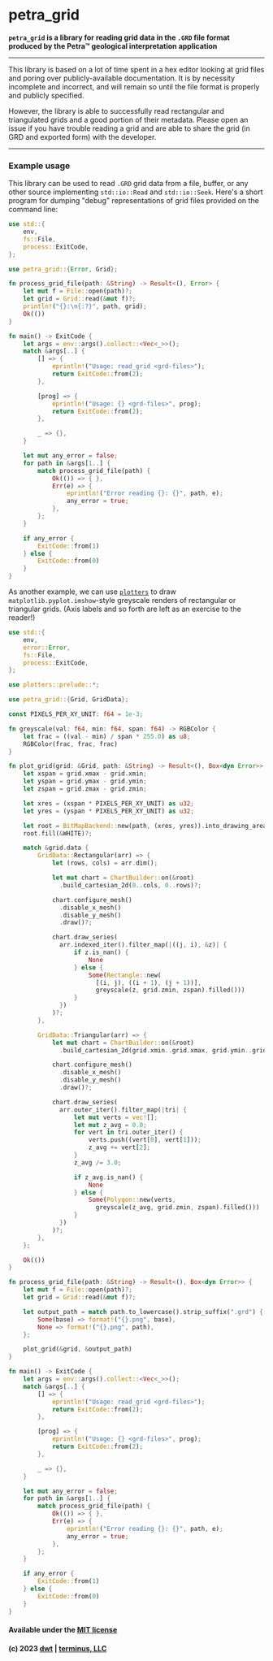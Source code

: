 # petra_grid

**`petra_grid` is a library for reading grid data in the `.GRD` file
format produced by the Petra™ geological interpretation application**

---

This library is based on a lot of time spent in a hex editor looking at
grid files and poring over publicly-available documentation. It is by necessity
incomplete and incorrect, and will remain so until the file format is properly
and publicly specified.

However, the library is able to successfully read rectangular and triangulated
grids and a good portion of their metadata. Please open an issue if you have
trouble reading a grid and are able to share the grid (in GRD and exported form)
with the developer.

---

### Example usage

This library can be used to read `.GRD` grid data from a file, buffer, or
any other source implementing `std::io::Read` and `std::io::Seek`. Here's a
short program for dumping "debug" representations of grid files provided on the
command line:
```rust
use std::{
    env,
    fs::File,
    process::ExitCode,
};

use petra_grid::{Error, Grid};

fn process_grid_file(path: &String) -> Result<(), Error> {
    let mut f = File::open(path)?;
    let grid = Grid::read(&mut f)?;
    println!("{}:\n{:?}", path, grid);
    Ok(())
}

fn main() -> ExitCode {
    let args = env::args().collect::<Vec<_>>();
    match &args[..] {
        [] => {
            eprintln!("Usage: read_grid <grd-files>");
            return ExitCode::from(2);
        },

        [prog] => {
            eprintln!("Usage: {} <grd-files>", prog);
            return ExitCode::from(2);
        },

        _ => {},
    }

    let mut any_error = false;
    for path in &args[1..] {
        match process_grid_file(path) {
            Ok(()) => { },
            Err(e) => {
                eprintln!("Error reading {}: {}", path, e);
                any_error = true;
            },
        };
    }

    if any_error {
        ExitCode::from(1)
    } else {
        ExitCode::from(0)
    }
}
```

As another example, we can use [`plotters`](https://plotters-rs.github.io/home) to draw `matplotlib.pyplot.imshow`-style greyscale renders of rectangular or triangular grids. (Axis labels and so forth are left as an exercise to the reader!)
```rust
use std::{
    env,
    error::Error,
    fs::File,
    process::ExitCode,
};

use plotters::prelude::*;

use petra_grid::{Grid, GridData};

const PIXELS_PER_XY_UNIT: f64 = 1e-3;

fn greyscale(val: f64, min: f64, span: f64) -> RGBColor {
    let frac = ((val - min) / span * 255.0) as u8;
    RGBColor(frac, frac, frac)
}

fn plot_grid(grid: &Grid, path: &String) -> Result<(), Box<dyn Error>> {
    let xspan = grid.xmax - grid.xmin;
    let yspan = grid.ymax - grid.ymin;
    let zspan = grid.zmax - grid.zmin;

    let xres = (xspan * PIXELS_PER_XY_UNIT) as u32;
    let yres = (yspan * PIXELS_PER_XY_UNIT) as u32;

    let root = BitMapBackend::new(path, (xres, yres)).into_drawing_area();
    root.fill(&WHITE)?;

    match &grid.data {
        GridData::Rectangular(arr) => {
            let (rows, cols) = arr.dim();

            let mut chart = ChartBuilder::on(&root)
              .build_cartesian_2d(0..cols, 0..rows)?;

            chart.configure_mesh()
              .disable_x_mesh()
              .disable_y_mesh()
              .draw()?;

            chart.draw_series(
              arr.indexed_iter().filter_map(|((j, i), &z)| {
                  if z.is_nan() {
                      None
                  } else {
                      Some(Rectangle::new(
                        [(i, j), ((i + 1), (j + 1))],
                        greyscale(z, grid.zmin, zspan).filled()))
                  }
              })
            )?;
        },

        GridData::Triangular(arr) => {
            let mut chart = ChartBuilder::on(&root)
              .build_cartesian_2d(grid.xmin..grid.xmax, grid.ymin..grid.ymax)?;

            chart.configure_mesh()
              .disable_x_mesh()
              .disable_y_mesh()
              .draw()?;

            chart.draw_series(
              arr.outer_iter().filter_map(|tri| {
                  let mut verts = vec![];
                  let mut z_avg = 0.0;
                  for vert in tri.outer_iter() {
                      verts.push((vert[0], vert[1]));
                      z_avg += vert[2];
                  }
                  z_avg /= 3.0;

                  if z_avg.is_nan() {
                      None
                  } else {
                      Some(Polygon::new(verts,
                        greyscale(z_avg, grid.zmin, zspan).filled()))
                  }
              })
            )?;
        },
    };

    Ok(())
}

fn process_grid_file(path: &String) -> Result<(), Box<dyn Error>> {
    let mut f = File::open(path)?;
    let grid = Grid::read(&mut f)?;

    let output_path = match path.to_lowercase().strip_suffix(".grd") {
        Some(base) => format!("{}.png", base),
        None => format!("{}.png", path),
    };

    plot_grid(&grid, &output_path)
}

fn main() -> ExitCode {
    let args = env::args().collect::<Vec<_>>();
    match &args[..] {
        [] => {
            eprintln!("Usage: read_grid <grd-files>");
            return ExitCode::from(2);
        },

        [prog] => {
            eprintln!("Usage: {} <grd-files>", prog);
            return ExitCode::from(2);
        },

        _ => {},
    }

    let mut any_error = false;
    for path in &args[1..] {
        match process_grid_file(path) {
            Ok(()) => { },
            Err(e) => {
                eprintln!("Error reading {}: {}", path, e);
                any_error = true;
            },
        };
    }

    if any_error {
        ExitCode::from(1)
    } else {
        ExitCode::from(0)
    }
}
```

#### Available under the [MIT license](LICENSE)

#### (c) 2023 [dwt](https://www.github.com/derrickturk) | [terminus, LLC](https://terminusdatascience.com)
